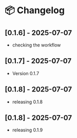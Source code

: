 # 📦 Changelog

## [0.1.6] - 2025-07-07
- checking the workflow

## [0.1.7] - 2025-07-07
- Version 0.1.7

## [0.1.8] - 2025-07-07
- releasing 0.1.8

## [0.1.8] - 2025-07-07
- releasing 0.1.9
